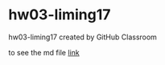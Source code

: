 # hw03-liming17
hw03-liming17 created by GitHub Classroom

to see the md file [link](https://github.com/STAT545-UBC-students/hw03-liming17/blob/master/hw03-gapminder.md)

